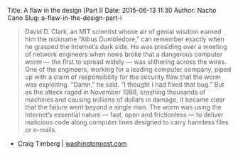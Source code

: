 Title: A flaw in the design (Part I)
Date: 2015-06-13 11:30
Author: Nacho Cano
Slug: a-flaw-in-the-design-part-i

> David D. Clark, an MIT scientist whose air of genial wisdom earned him
> the nickname “Albus Dumbledore,” can remember exactly when he grasped
> the Internet’s dark side. He was presiding over a meeting of network
> engineers when news broke that a dangerous computer worm — the first
> to spread widely — was slithering across the wires. One of the
> engineers, working for a leading computer company, piped up with a
> claim of responsibility for the security flaw that the worm was
> exploiting. “Damn,” he said. “I thought I had fixed that bug.” But as
> the attack raged in November 1988, crashing thousands of machines and
> causing millions of dollars in damage, it became clear that the
> failure went beyond a single man. The worm was using the Internet’s
> essential nature — fast, open and frictionless — to deliver malicious
> code along computer lines designed to carry harmless files or e-mails.

- Craig Timberg | [washingtonpost.com][]

  [washingtonpost.com]: http://www.washingtonpost.com/sf/business/2015/05/30/net-of-insecurity-part-1/
    "A flaw in the design (Part I)"
